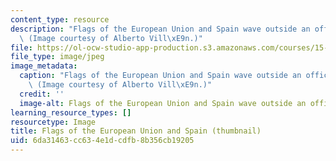 ```yaml
---
content_type: resource
description: "Flags of the European Union and Spain wave outside an office building.\
  \ (Image courtesy of Alberto Vill\xE9n.)"
file: https://ol-ocw-studio-app-production.s3.amazonaws.com/courses/15-224-global-markets-national-politics-and-the-competitive-advantage-of-firms-spring-2003/6da31463cc634e1dcdfb8b356cb19205_15-224s03-th.jpg
file_type: image/jpeg
image_metadata:
  caption: "Flags of the European Union and Spain wave outside an office building.\
    \ (Image courtesy of Alberto Vill\xE9n.)"
  credit: ''
  image-alt: Flags of the European Union and Spain wave outside an office building.
learning_resource_types: []
resourcetype: Image
title: Flags of the European Union and Spain (thumbnail)
uid: 6da31463-cc63-4e1d-cdfb-8b356cb19205
---
```

